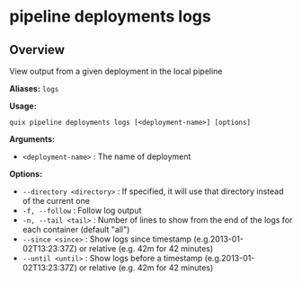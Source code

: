 # pipeline deployments logs

## Overview

View output from a given deployment in the local pipeline

**Aliases:** `logs`

**Usage:**

```
quix pipeline deployments logs [<deployment-name>] [options]
```

**Arguments:**

- `<deployment-name>` : The name of deployment

**Options:**

- `--directory <directory>` : If specified, it will use that directory instead of the current one
- `-f, --follow` : Follow log output
- `-n, --tail <tail>` : Number of lines to show from the end of the logs for each container (default "all")
- `--since <since>` : Show logs since timestamp (e.g.2013-01-02T13:23:37Z) or relative (e.g. 42m for 42 minutes)
- `--until <until>` : Show logs before a timestamp (e.g.2013-01-02T13:23:37Z) or relative (e.g. 42m for 42 minutes)

